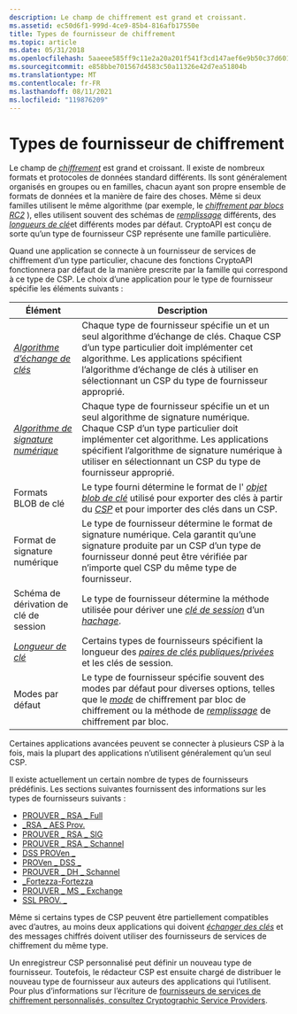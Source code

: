 ```yaml
---
description: Le champ de chiffrement est grand et croissant.
ms.assetid: ec50d6f1-999d-4ce9-85b4-816afb17550e
title: Types de fournisseur de chiffrement
ms.topic: article
ms.date: 05/31/2018
ms.openlocfilehash: 5aaeee585ff9c11e2a20a201f541f3cd147aef6e9b50c37d60156e75a1b9fd94
ms.sourcegitcommit: e858bbe701567d4583c50a11326e42d7ea51804b
ms.translationtype: MT
ms.contentlocale: fr-FR
ms.lasthandoff: 08/11/2021
ms.locfileid: "119876209"
---
```

# <a name="cryptographic-provider-types"></a>Types de fournisseur de chiffrement

Le champ de [*chiffrement*](../secgloss/c-gly.md) est grand et croissant. Il existe de nombreux formats et protocoles de données standard différents. Ils sont généralement organisés en groupes ou en familles, chacun ayant son propre ensemble de formats de données et la manière de faire des choses. Même si deux familles utilisent le même algorithme (par exemple, le [*chiffrement par blocs*](../secgloss/b-gly.md) [*RC2*](../secgloss/r-gly.md) ), elles utilisent souvent des schémas de [*remplissage*](../secgloss/p-gly.md) différents, des [*longueurs de clé*](../secgloss/k-gly.md)et différents modes par défaut. CryptoAPI est conçu de sorte qu’un type de fournisseur CSP représente une famille particulière.

Quand une application se connecte à un fournisseur de services de chiffrement d’un type particulier, chacune des fonctions CryptoAPI fonctionnera par défaut de la manière prescrite par la famille qui correspond à ce type de CSP. Le choix d’une application pour le type de fournisseur spécifie les éléments suivants :



| Élément                                                                                                                                | Description                                                                                                                                                                                                                                                                                            |
|-------------------------------------------------------------------------------------------------------------------------------------|--------------------------------------------------------------------------------------------------------------------------------------------------------------------------------------------------------------------------------------------------------------------------------------------------------|
| [*Algorithme d’échange de clés*](../secgloss/k-gly.md)                | Chaque type de fournisseur spécifie un et un seul algorithme d’échange de clés. Chaque CSP d’un type particulier doit implémenter cet algorithme. Les applications spécifient l’algorithme d’échange de clés à utiliser en sélectionnant un CSP du type de fournisseur approprié.                                                        |
| [*Algorithme de signature numérique*](../secgloss/d-gly.md) | Chaque type de fournisseur spécifie un et un seul algorithme de signature numérique. Chaque CSP d’un type particulier doit implémenter cet algorithme. Les applications spécifient l’algorithme de signature numérique à utiliser en sélectionnant un CSP du type de fournisseur approprié.                                              |
| Formats BLOB de clé                                                                                                                    | Le type fourni détermine le format de l' [*objet blob de clé*](../secgloss/k-gly.md) utilisé pour exporter des clés à partir du [*CSP*](../secgloss/c-gly.md) et pour importer des clés dans un CSP. |
| Format de signature numérique                                                                                                            | Le type de fournisseur détermine le format de signature numérique. Cela garantit qu’une signature produite par un CSP d’un type de fournisseur donné peut être vérifiée par n’importe quel CSP du même type de fournisseur.                                                                                                              |
| Schéma de dérivation de clé de session                                                                                                       | Le type de fournisseur détermine la méthode utilisée pour dériver une [*clé de session*](../secgloss/s-gly.md) d’un [*hachage*](../secgloss/h-gly.md).                                                                                   |
| [*Longueur de clé*](../secgloss/k-gly.md)                                                    | Certains types de fournisseurs spécifient la longueur des [*paires de clés publiques/privées*](../secgloss/p-gly.md) et les clés de session.                                                                                                               |
| Modes par défaut                                                                                                                       | Le type de fournisseur spécifie souvent des modes par défaut pour diverses options, telles que le [*mode*](../secgloss/c-gly.md) de chiffrement par bloc de chiffrement ou la méthode de [*remplissage*](../secgloss/p-gly.md) de chiffrement par bloc.          |



 

Certaines applications avancées peuvent se connecter à plusieurs CSP à la fois, mais la plupart des applications n’utilisent généralement qu’un seul CSP.

Il existe actuellement un certain nombre de types de fournisseurs prédéfinis. Les sections suivantes fournissent des informations sur les types de fournisseurs suivants :

-   [PROUVER \_ RSA \_ Full](prov-rsa-full.md)
-   [\_RSA \_ AES Prov.](prov-rsa-aes.md)
-   [PROUVER \_ RSA \_ SIG](prov-rsa-sig.md)
-   [PROUVER \_ RSA \_ Schannel](prov-rsa-schannel.md)
-   [DSS PROVen \_](prov-dss.md)
-   [PROVen \_ DSS \_](prov-dss-dh.md)
-   [PROUVER \_ DH \_ Schannel](prov-dh-schannel.md)
-   [\_Fortezza-Fortezza](prov-fortezza.md)
-   [PROUVER \_ MS \_ Exchange](prov-ms-exchange.md)
-   [SSL PROV. \_](prov-ssl.md)

Même si certains types de CSP peuvent être partiellement compatibles avec d’autres, au moins deux applications qui doivent [*échanger des clés*](../secgloss/e-gly.md) et des messages chiffrés doivent utiliser des fournisseurs de services de chiffrement du même type.

Un enregistreur CSP personnalisé peut définir un nouveau type de fournisseur. Toutefois, le rédacteur CSP est ensuite chargé de distribuer le nouveau type de fournisseur aux auteurs des applications qui l’utilisent. Pour plus d’informations sur l’écriture de [fournisseurs de services de chiffrement personnalisés, consultez Cryptographic Service Providers](cryptographic-service-providers.md).

 

 
